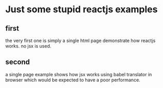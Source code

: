 # Just some stupid reactjs examples

## first

the very first one is simply a single html page demonstrate how reactjs works. no jsx is used.

## second

a single page example shows how jsx works using babel translator in browser which would be expected to have a poor performance.


